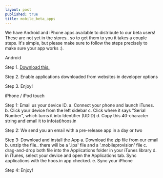 ```yaml
--- 
layout: post
published: true
title: mobile_beta_apps
---
```


We have Android and iPhone apps available to distribute to our beta users! These are not yet in the stores.. so to get them to you it takes a couple steps. It's simple, but please make sure to follow the steps precisely to make sure your app works :).

Android

Step 1. <a href="www.google.com">Download this.</a>

Step 2. Enable applications downloaded from websites in developer options

Step 3. Enjoy!

iPhone / iPod touch

Step 1: Email us your device ID.
	a. Connect your phone and launch iTunes.
	b. Click your device from the left sidebar
	c. Click where it says "Serial Number", which turns it into Identifier (UDID)
	d. Copy this 40-character string and email it to info(at)hoos.in

Step 2: We send you an email with a pre-release app in a day or two

Step 3: Download and install the App
	a. Download the zip file from our email
	b. unzip the file.. there will be a '.ipa' file and a '.mobileprovision' file
	c. drag-and-drop both file into the Applications folder in your iTunes library
	d. in iTunes, select your device and open the Applications tab. Sync applications with the hoos.in app checked.
	e. Sync your iPhone

Step 4: Enjoy!



